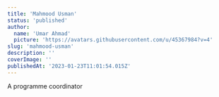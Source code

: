 ```yaml
---
title: 'Mahmood Usman'
status: 'published'
author:
  name: 'Umar Ahmad'
  picture: 'https://avatars.githubusercontent.com/u/45367984?v=4'
slug: 'mahmood-usman'
description: ''
coverImage: ''
publishedAt: '2023-01-23T11:01:54.015Z'
---
```


A programme coordinator

